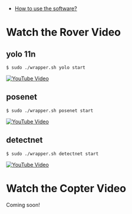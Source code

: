 

- [How to use the software?](MANUAL.md)

# Watch the Rover Video

## yolo 11n

```
$ sudo ./wrapper.sh yolo start
```

[![YouTube Video](https://img.youtube.com/vi/g9ViniQiemk/0.jpg)](https://www.youtube.com/watch?v=g9ViniQiemk)

## posenet

```
$ sudo ./wrapper.sh posenet start
```

[![YouTube Video](https://img.youtube.com/vi/9soDNJgm1w0/0.jpg)](https://www.youtube.com/watch?v=9soDNJgm1w0)

## detectnet

```
$ sudo ./wrapper.sh detectnet start
```

[![YouTube Video](https://img.youtube.com/vi/gUNeAxdQFTo/0.jpg)](https://www.youtube.com/watch?v=gUNeAxdQFTo)

# Watch the Copter Video

Coming soon!
